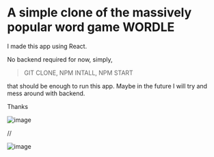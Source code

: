 # A simple clone of the massively popular word game WORDLE

I made this app using React.

No backend required for now, 
simply,

> GIT CLONE,
> NPM INTALL,
> NPM START


that should be enough to run this app.
Maybe in the future I will try and mess around with backend.

Thanks

![image](https://user-images.githubusercontent.com/38938944/152998415-e3bbc9af-9068-42bc-a642-07fa11400a23.png)


//


![image](https://user-images.githubusercontent.com/38938944/152998657-9a0c7a8a-11f2-4f2a-9053-62f1ed8630aa.png)
